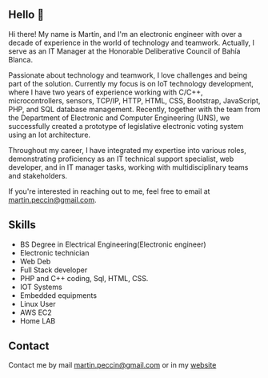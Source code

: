 

## Hello 👋

Hi there! My name is Martín, and I'm an electronic engineer with over a decade of experience in the world of technology and teamwork. Actually, I serve as an IT Manager at the Honorable Deliberative Council of Bahía Blanca.

Passionate about technology and teamwork, I love challenges and being part of the solution. Currently my focus is on IoT technology development, where I have two years of experience working with C/C++, microcontrollers, sensors, TCP/IP, HTTP, HTML, CSS, Bootstrap, JavaScript, PHP, and SQL database management. Recently, together with the team from the Department of Electronic and Computer Engineering (UNS), we successfully created a prototype of legislative electronic voting system using an Iot architecture.

Throughout my career, I have integrated my expertise into various roles, demonstrating proficiency as an IT technical support specialist, web developer, and in IT manager tasks, working with multidisciplinary teams and stakeholders.

If you're interested in reaching out to me, feel free to email at martin.peccin@gmail.com.

## Skills
* BS Degree in Electrical Engineering(Electronic engineer)
* Electronic technician
* Web Deb
* Full Stack developer
* PHP and C++ coding, Sql, HTML, CSS.
* IOT Systems
* Embedded equipments
* Linux User
* AWS EC2
* Home LAB

## Contact

Contact me by mail martin.peccin@gmail.com or in my [website](https://www.martinpeccin.com)
